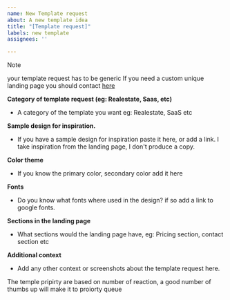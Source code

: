 ```yaml
---
name: New Template request
about: A new template idea
title: "[Template request]"
labels: new template
assignees: ''

---
```


> [!NOTE]
> your template request has to be generic
If you need a custom unique landing page you should contact [here](https://tally.so/r/woO0Kx)

**Category of template request (eg: Realestate, Saas, etc)**
- A category of the template you want eg: Realestate, SaaS etc

**Sample design for inspiration.**
- If you have a sample design for inspiration paste it here, or add a link. I take inspiration from the landing page, I don't produce a copy.

**Color theme**
- If you know the primary color, secondary color add it here

**Fonts**
- Do you know what fonts where used in the design? if so add a link to google fonts.

**Sections in the landing page**
- What sections would the landing page have, eg: Pricing section, contact section etc

**Additional context**
- Add any other context or screenshots about the template request here.

The temple pripirty are based on number of reaction, a good number of thumbs up will make it to proiorty queue

